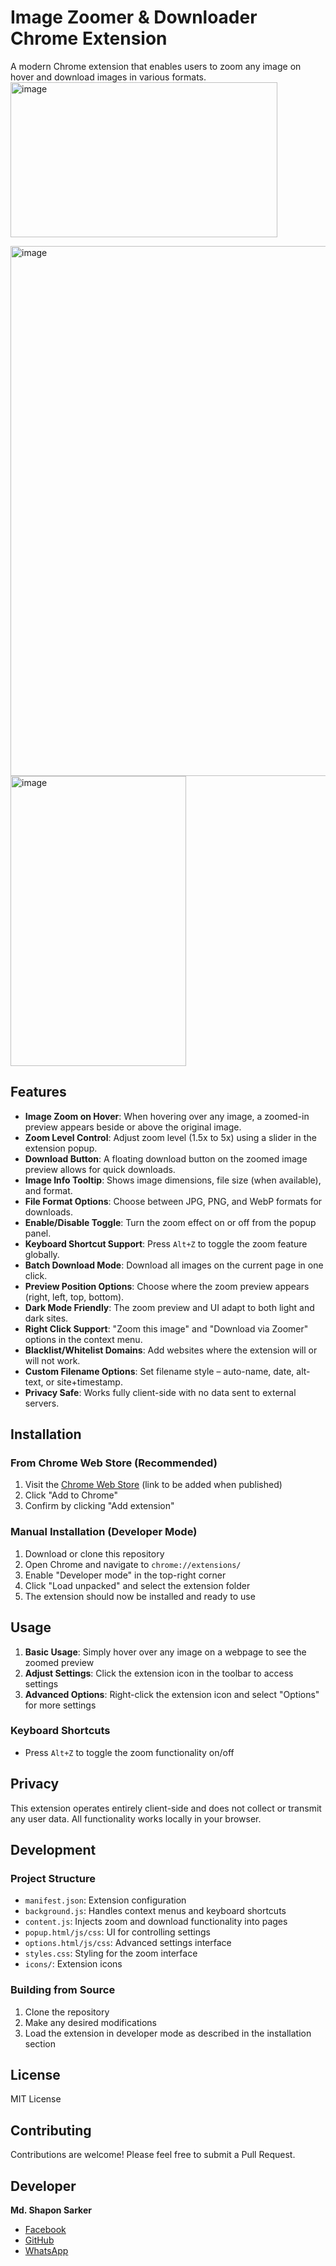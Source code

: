 # Image Zoomer & Downloader Chrome Extension

A modern Chrome extension that enables users to zoom any image on hover and download images in various formats.
<img width="427" height="248" alt="image" src="https://github.com/user-attachments/assets/d6bdac33-90a7-4c03-a0e9-af8bde188536" />

<img width="914" height="848" alt="image" src="https://github.com/user-attachments/assets/17adba0c-22fa-4097-be11-8a527463c283" />

<img width="281" height="464" alt="image" src="https://github.com/user-attachments/assets/a3f35a87-a8e4-417f-aada-ec028fb7bcb8" />


## Features

- **Image Zoom on Hover**: When hovering over any image, a zoomed-in preview appears beside or above the original image.
- **Zoom Level Control**: Adjust zoom level (1.5x to 5x) using a slider in the extension popup.
- **Download Button**: A floating download button on the zoomed image preview allows for quick downloads.
- **Image Info Tooltip**: Shows image dimensions, file size (when available), and format.
- **File Format Options**: Choose between JPG, PNG, and WebP formats for downloads.
- **Enable/Disable Toggle**: Turn the zoom effect on or off from the popup panel.
- **Keyboard Shortcut Support**: Press `Alt+Z` to toggle the zoom feature globally.
- **Batch Download Mode**: Download all images on the current page in one click.
- **Preview Position Options**: Choose where the zoom preview appears (right, left, top, bottom).
- **Dark Mode Friendly**: The zoom preview and UI adapt to both light and dark sites.
- **Right Click Support**: "Zoom this image" and "Download via Zoomer" options in the context menu.
- **Blacklist/Whitelist Domains**: Add websites where the extension will or will not work.
- **Custom Filename Options**: Set filename style – auto-name, date, alt-text, or site+timestamp.
- **Privacy Safe**: Works fully client-side with no data sent to external servers.

## Installation

### From Chrome Web Store (Recommended)

1. Visit the [Chrome Web Store](https://chrome.google.com/webstore) (link to be added when published)
2. Click "Add to Chrome"
3. Confirm by clicking "Add extension"

### Manual Installation (Developer Mode)

1. Download or clone this repository
2. Open Chrome and navigate to `chrome://extensions/`
3. Enable "Developer mode" in the top-right corner
4. Click "Load unpacked" and select the extension folder
5. The extension should now be installed and ready to use

## Usage

1. **Basic Usage**: Simply hover over any image on a webpage to see the zoomed preview
2. **Adjust Settings**: Click the extension icon in the toolbar to access settings
3. **Advanced Options**: Right-click the extension icon and select "Options" for more settings

### Keyboard Shortcuts

- Press `Alt+Z` to toggle the zoom functionality on/off

## Privacy

This extension operates entirely client-side and does not collect or transmit any user data. All functionality works locally in your browser.

## Development

### Project Structure

- `manifest.json`: Extension configuration
- `background.js`: Handles context menus and keyboard shortcuts
- `content.js`: Injects zoom and download functionality into pages
- `popup.html/js/css`: UI for controlling settings
- `options.html/js/css`: Advanced settings interface
- `styles.css`: Styling for the zoom interface
- `icons/`: Extension icons

### Building from Source

1. Clone the repository
2. Make any desired modifications
3. Load the extension in developer mode as described in the installation section

## License

MIT License

## Contributing

Contributions are welcome! Please feel free to submit a Pull Request.

## Developer

**Md. Shapon Sarker**

- [Facebook](https://www.facebook.com/md.shapan11)
- [GitHub](https://github.com/shapon-sarker/)
- [WhatsApp](https://wa.me/+8801616910136)
